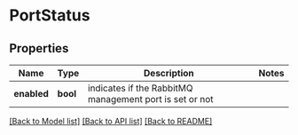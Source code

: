 # PortStatus

## Properties
Name | Type | Description | Notes
------------ | ------------- | ------------- | -------------
**enabled** | **bool** | indicates if the RabbitMQ management port is set or not | 

[[Back to Model list]](../README.md#documentation-for-models) [[Back to API list]](../README.md#documentation-for-api-endpoints) [[Back to README]](../README.md)

